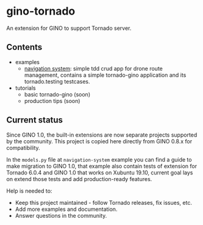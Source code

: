 # gino-tornado

An extension for GINO to support Tornado server.

## Contents

- examples
  - [navigation system](examples/navigation-system/index.md): simple tdd crud app for drone route management, contains a simple tornado-gino application and its tornado.testing testcases.
- tutorials
  - basic tornado-gino (soon)
  - production tips (soon)

## Current status

Since GINO 1.0, the built-in extensions are now separate projects supported by
the community. This project is copied here directly from GINO 0.8.x for
compatibility. 

In the `models.py` file at `navigation-system` example you can find a guide to 
make migration to GINO 1.0, that example also contain tests of extension for
Tornado 6.0.4 and GINO 1.0 that works on Xubuntu 19.10, current goal lays on
extend those tests and add production-ready features.

Help is needed to:

* Keep this project maintained - follow Tornado releases, fix issues, etc.
* Add more examples and documentation.
* Answer questions in the community.
